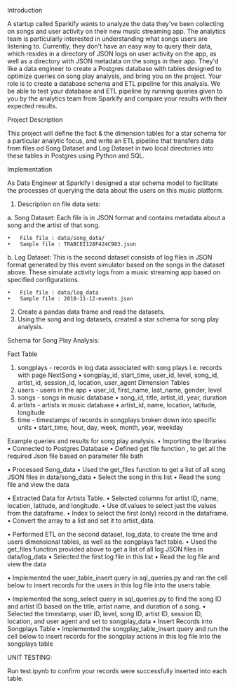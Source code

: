 Introduction

A startup called Sparkify wants to analyze the data they've been collecting on songs and user activity on their new music streaming app. The analytics team is particularly interested in understanding what songs users are listening to.
Currently, they don't have an easy way to query their data, which resides in a directory of JSON logs on user activity on the app, as well as a directory with JSON metadata on the songs in their app.
They'd like a data engineer to create a Postgres database with tables designed to optimize queries on song play analysis, and bring you on the project. Your role is to create a database schema and ETL pipeline for this analysis. 
We be able to test your database and ETL pipeline by running queries given to you by the analytics team from Sparkify and compare your results with their expected results.

Project Description

This project will define the fact & the dimension tables for a star schema for a particular analytic focus, and write an ETL pipeline that transfers data from files od Song Dataset and Log Dataset in two local directories into these tables in Postgres using Python and SQL.

Implementation 

As Data Engineer at Sparkify I designed a star schema model to facilitate the processes of querying the data about the users on this music platform. 
1.	Description on file data sets:

a.	Song Dataset: Each file is in JSON format and contains metadata about a song and the artist of that song.

    •	File file : data/song_data/
    •	Sample file : TRABCEI128F424C983.json


b.	Log Dataset: This is the second dataset consists of log files in JSON format generated by this event simulator based on the songs in the dataset above. These simulate activity logs from a music streaming app based on specified configurations.

    •	File file : data/log_data
    •	Sample file : 2018-11-12-events.json

2.	Create a pandas data frame and read the datasets.
3.	Using the song and log datasets, created a star schema for song play analysis. 

Schema for Song Play Analysis:

Fact Table
1.	songplays - records in log data associated with song plays i.e. records with page NextSong
    •	songplay_id, start_time, user_id, level, song_id, artist_id, session_id, location, user_agent
Dimension Tables
1.	users - users in the app
    •	user_id, first_name, last_name, gender, level
2.	songs - songs in music database
    •	song_id, title, artist_id, year, duration
3.	artists - artists in music database
    •	artist_id, name, location, latitude, longitude
4.	time - timestamps of records in songplays broken down into specific units
    •	start_time, hour, day, week, month, year, weekday

Example queries and results for song play analysis.
    •	Importing the libraries
    •	Connected to Postgres Database
    •	Defined get file function , to get all the required Json file based on parameter file bath
 
•	Processed Song_data
    •	Used the get_files function to get a list of all song JSON files in data/song_data
    •	Select the song in this list
    •	Read the song file and view the data

 
•	Extracted Data for Artists Table.
    •	Selected columns for artist ID, name, location, latitude, and longitude.
    •	Use df.values to select just the values from the dataframe.
    •	Index to select the first (only) record in the dataframe.
    •	Convert the array to a list and set it to artist_data.
 
 
•	Performed ETL on the second dataset, log_data, to create the time and users dimensional tables, as well as the songplays fact table.
    •	Used the get_files function provided above to get a list of all log JSON files in data/log_data
    •	Selected the first log file in this list
    •	Read the log file and view the data


•	Implemented the user_table_insert query in sql_queries.py and ran the cell below to insert records for the users in this log file into the users table. 
 

•	Implemented the song_select query in sql_queries.py to find the song ID and artist ID based on the title, artist name, and duration of a song.
    •	Selected the timestamp, user ID, level, song ID, artist ID, session ID, location, and user agent and set to songplay_data
    •	Insert Records into Songplays Table
    •	Implemented the songplay_table_insert query and run the cell below to insert records for the songplay actions in this log file into the songplays table



UNIT TESTING:

Run test.ipynb to confirm your records were successfully inserted into each table.
 

